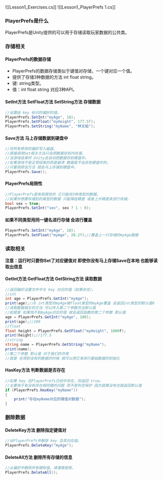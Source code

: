 ![[Lesson1_Exercises.cs]]
![[Lesson1_PlayerPrefs 1.cs]]

### PlayerPrefs是什么
PlayerPrefs是Unity提供的可以用于存储读取玩家数据的公共类。

### 存储相关
#### PlayerPrefs的数据存储
- PlayerPrefs的数据存储类似于键值对存储，一个键对应一个值。
- 提供了存储3种数据的方法 int float string。
- 键: string类型。
- 值：int float string 对应3种API。

#### SetInt方法 SetFloat方法 SetString方法 存储数据
```cs
//设置由 key 标识的偏好的值。
PlayerPrefs.SetInt("myAge", 18);
PlayerPrefs.SetFloat("myHeight", 177.5f);
PlayerPrefs.SetString("myName", "林文韬");
```

#### Save方法 马上存储数据到硬盘中
```cs
//将所有修改的偏好写入磁盘。
//直接调用Set相关方法只会把数据存到内存里。
//当游戏结束时 Unity会自动把数据存到硬盘中。
//如果游戏不是正常结束的而是崩溃 数据是不会存到硬盘中的。
//只要调用该方法 就会马上存储到硬盘中。
PlayerPrefs.Save();
```

#### PlayerPrefs局限性
```cs
//PlayerPrefs是有局限性的 它只能存3种类型的数据。
//如果你想要存储别的类型的数据 只能降低精度 或者上升精度来进行存储。
bool sex = true;
PlayerPrefs.SetInt("sex", sex ? 1 : 0);
```

#### 如果不同类型用同一键名进行存储 会进行覆盖
```cs
PlayerPrefs.SetInt("myAge", 18);
PlayerPrefs.SetFloat("myAge", 20.2f);//覆盖上一行存储的myAge数据
```
### 读取相关
**注意：运行时只要你Set了对应键值对 即使你没有马上存储Save在本地 也能够读取出信息**

#### GetInt方法 GetFloat方法 GetString方法 读取数据
```cs
//返回偏好设置文件中与 key 对应的值（如果存在）。
//int
int age = PlayerPrefs.GetInt("myAge");
print(age);//0 int类型的myAge被float类型的myAge覆盖 会返回int类型的默认值0
//读取数据相关的方法 可以传入第二个参数充当默认值
//前提是 如果找不到myAge对应的值 就会返回函数的第二个参数 默认值
age = PlayerPrefs.GetInt("myAge", 100);
print(age);//100
//float
float height = PlayerPrefs.GetFloat("myHeight", 1000f);
print(height);//177.5
//string
string name = PlayerPrefs.GetString("myName");
print(name);
//第二个参数 默认值 对于我们的作用
//就是 在得到没有的数据的时候 就可以用它来进行基础数据的初始化
```

#### HasKey方法 判断数据是否存在
```cs
//如果 key 在PlayerPrefs已经中存在，则返回 true。
//主要用于有没有存在相同键的问题 而不是判空保护 因为就算没有也就返回默认值
if (PlayerPrefs.HasKey("myName"))
{
    print("存在myName对应的键值对数据");
}
```

### 删除数据
#### DeleteKey方法 删除指定键值对
```cs
//从PlayerPrefs中删除 key 及其对应值。
PlayerPrefs.DeleteKey("myAge");
```

#### DeleteAll方法 删除所有存储的信息
```cs
//从偏好中删除所有键和值。请谨慎使用。
PlayerPrefs.DeleteAll();
```